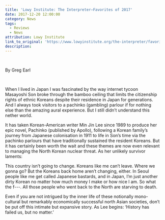 ```yaml
---
title: 'Lowy Institute: The Interpreter—Favorites of 2017'
date: 2017-12-20 12:00:00
category: News
tags:
  - Reviews
  - News
attribution: Lowy Institute
link_to_original: 'https://www.lowyinstitute.org/the-interpreter/favorites-2017-pachinko'
description:
---
```



&nbsp;

By Greg Earl&nbsp;

&nbsp;

When I lived in Japan I was fascinated by the way internet tycoon Masayoshi Son broke through the bamboo ceiling that limits the citizenship rights of ethnic Koreans despite their residence in Japan for generations. And I always took visitors to a pachinko (gambling) parlour if for nothing else than the amazing aural experience. But I still didn’t understand this nether world.

It has taken Korean-American writer Min Jin Lee since 1989 to produce her epic novel, Pachinko (published by Apollo), following a Korean family’s journey from Japanese colonisation in 1911 to life in Son’s time via the pachinko parlours that have traditionally sustained the resident Koreans. But it has certainly been worth the wait and these themes are now even relevant to managing the North Korean nuclear threat. As her unlikely survivor laments:

This country isn’t going to change. Koreans like me can’t leave. Where we gonna go? But the Koreans back home aren’t changing, either. In Seoul people like me get called Japanese bastards, and in Japan, I’m just another dirty Korean no matter how much money I make or how nice I am. So what the f---. All those people who went back to the North are starving to death.

Even if you are not intrigued by the inner life of these notionally mono-cultural but remarkably economically successful north Asian societies, don’t be put off this intimate but expansive story. As Lee begins: ‘History has failed us, but no matter.’